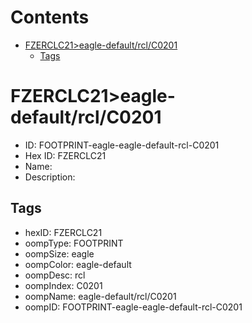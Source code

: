 



Contents
========

* [FZERCLC21>eagle-default/rcl/C0201](#fzerclc21eagle-defaultrclc0201)
	* [Tags](#tags)

# FZERCLC21>eagle-default/rcl/C0201

- ID: FOOTPRINT-eagle-eagle-default-rcl-C0201
- Hex ID: FZERCLC21
- Name: 
- Description: 

## Tags

- hexID: FZERCLC21
- oompType: FOOTPRINT
- oompSize: eagle
- oompColor: eagle-default
- oompDesc: rcl
- oompIndex: C0201
- oompName: eagle-default/rcl/C0201
- oompID: FOOTPRINT-eagle-eagle-default-rcl-C0201
